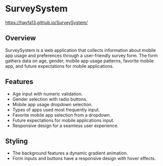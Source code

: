 # SurveySystem

https://hayfa13.github.io/SurveySystem/

## Overview
SurveySystem is a web application that collects information about mobile app usage and preferences through a user-friendly survey form. The form gathers data on age, gender, mobile app usage patterns, favorite mobile app, and future expectations for mobile applications.

## Features
- Age input with numeric validation.
- Gender selection with radio buttons.
- Mobile app usage dropdown selection.
- Types of apps used most frequently input.
- Favorite mobile app selection from a dropdown.
- Future expectations for mobile applications input.
- Responsive design for a seamless user experience.

## Styling
- The background features a dynamic gradient animation.
- Form inputs and buttons have a responsive design with hover effects.

